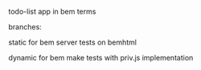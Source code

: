 todo-list app in bem terms

branches:

static
    for bem server tests on bemhtml

dynamic
    for bem make tests with priv.js implementation